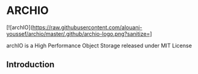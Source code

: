 # ARCHIO

[![archIO](https://raw.githubusercontent.com/alouani-youssef/archio/master/.github/archio-logo.png?sanitize=]

archIO is a High Performance Object Storage released under MIT License

## Introduction